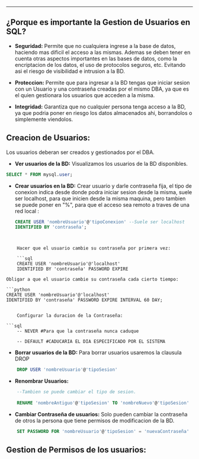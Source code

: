 
---
## ¿Porque es importante la Gestion de Usuarios en SQL?

- **Seguridad:**
	 Permite que no cualquiera ingrese a la base de datos, haciendo mas dificil el acceso a las mismas. Ademas se deben tener en cuenta otras aspectos importantes en las bases de datos, como la encriptacion de los datos, el uso de protocolos seguros, etc. Evitando asi el riesgo de visibilidad e intrusion a la BD.
- **Proteccion:**
	 Permite que para ingresar a la BD tengas que iniciar sesion con un Usuario y una contraseña creadas por el mismo DBA, ya que es el quien gestionara los usuarios que acceden a la misma. 
	 
- **Integridad:**
	 Garantiza que no cualquier persona tenga acceso a la BD, ya que podria poner en riesgo los datos almacenados ahi, borrandolos o simplemente viendolos. 


## Creacion de Usuarios:
Los usuarios deberan ser creados y gestionados por el DBA.

- **Ver usuarios de la BD:** 
	 Visualizamos los usuarios de la BD disponibles.
```sql
SELECT * FROM mysql.user;
```


- **Crear usuarios en la BD:** 
	Crear usuario y darle contraseña fija, el tipo de conexion indica desde donde podra iniciar sesion desde la misma, suele ser localhost, para que inicien desde la misma maquina, pero tambien se puede poner en "%", para que el acceso sea remoto a traves de una red local :
	
	```sql
	CREATE USER 'nombreUsuario'@'tipoConexion' --Suele ser localhost
	IDENTIFIED BY 'contraseña';
```


	Hacer que el usuario cambie su contraseña por primera vez:
	
	```sql
	CREATE USER 'nombreUsuario'@'localhost' 
	IDENTIFIED BY 'contraseña' PASSWORD EXPIRE
```

	Obligar a que el usuario cambie su contraseña cada cierto tiempo:
	
	```python
	CREATE USER 'nombreUsuario'@'localhost' 
	IDENTIFIED BY 'contraseña' PASSWORD EXPIRE INTERVAL 60 DAY;
```

	Configurar la duracion de la Contraseña:
	
```sql
	-- NEVER #Para que la contraseña nunca caduque

	-- DEFAULT #CADUCARIA EL DIA ESPECIFICADO POR EL SISTEMA 
```



- **Borrar usuarios de la BD:** 
	 Para borrar usuarios usaremos la clausula DROP 
	 
```sql
	DROP USER 'nombreUsuario'@'tipoSesion'
```


- **Renombrar Usuarios:**
```sql
	--Tambien se puede cambiar el tipo de sesion.
	
	RENAME 'nombreAntiguo'@'tipoSesion' TO 'nombreNuevo'@'tipoSesion'
```


- **Cambiar Contraseña de usuarios:** 
	Solo pueden cambiar la contraseña de otros la persona que tiene permisos de modificacion de la BD.
	
```sql
	SET PASSWORD FOR 'nombreUsuario'@'tipoSesion' = 'nuevaContraseña'
```


## Gestion de Permisos de los usuarios:























